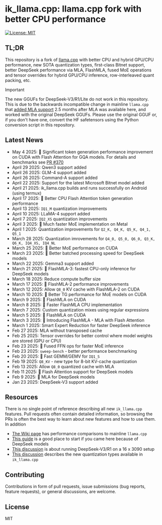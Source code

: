 # ik_llama.cpp: llama.cpp fork with better CPU performance

[![License: MIT](https://img.shields.io/badge/license-MIT-blue.svg)](https://opensource.org/licenses/MIT)

## TL;DR

This repository is a fork of [llama.cpp](https://github.com/ggerganov/llama.cpp) with better CPU and hybrid GPU/CPU performance, new SOTA quantization types, first-class Bitnet support, better DeepSeek performance via MLA, FlashMLA, fused MoE operations and tensor overrides for hybrid GPU/CPU inference, row-interleaved quant packing, etc.

>[!IMPORTANT]
>The new GGUFs for DeepSeek-V3/R1/Lite do not work in this repository. This is due to the backwards incompatible change in mainline `llama.cpp` that [added MLA support](https://github.com/ggml-org/llama.cpp/pull/12801)
>2.5 months after MLA was available here, and worked with the original DeepSeek GGUFs. Please use the original GGUF or, if you don't have one, convert the HF safetensors using the Python conversion script in this repository.

## Latest News

* May 4 2025: 🚀 Significant token generation performance improvement on CUDA with Flash Attention for GQA models. For details and benchmarks see [PR #370](https://github.com/ikawrakow/ik_llama.cpp/pull/370) 
* April 29 2025: Qwen3 support added
* April 26 2025: GLM-4 support added
* April 26 2025: Command-A support added
* April 22 2025: Support for the latest Microsoft Bitnet model added
* April 21 2025: ik_llama.cpp builds and runs successfully on Android (using termux)
* April 17 2025: 🚀 Better CPU Flash Attention token generation performance
* April 13 2025: `IQ1_M` quantization improvements
* April 10 2025: LLaMA-4 support added
* April 7 2025: `IQ2_XS` quantization improvements
* April 3 2025: 🚀 Much faster MoE implementation on Metal
* April 1 2025: Quantization improvements for `Q2_K, Q4_K, Q5_K, Q4_1, Q5_1`
* March 28 2025: Quantization imrovements for `Q4_0, Q5_0, Q6_0, Q3_K, Q6_K, IQ4_XS, IQ4_NL`
* March 25 2025: 🚀 Better MoE performance on CUDA
* March 23 2025: 🚀 Better batched processing speed for DeepSeek models
* March 22 2025: Gemma3 support added
* March 21 2025: 🚀 FlashMLA-3: fastest CPU-only inference for DeepSeek models
* March 18 2025: Reduce compute buffer size
* March 17 2025: 🚀 FlashMLA-2 performance improvements
* March 12 2025: Allow `Q8_0` KV cache with FlashMLA-2 on CUDA
* March 10 2025: 🚀 Better TG performance for MoE models on CUDA
* March 9 2025: 🚀 FlashMLA on CUDA
* March 8 2025: 🚀 Faster FlashMLA CPU implementation
* March 7 2025: Custom quantization mixes using regular expressions
* March 5 2025: 🚀 FlashMLA on CUDA
* March 3 2025: 🚀 Introducing FlashMLA - MLA with Flash Attention
* March 1 2025: Smart Expert Reduction for faster DeepSeek inference
* Feb 27 2025: MLA without transposed cache
* Feb 25 2025: Tensor overrides for better control where model weights are stored (GPU or CPU)
* Feb 23 2025: 🚀 Fused FFN ops for faster MoE inference
* Feb 23 2025: `sweep-bench` - better performance benchmarking
* Feb 20 2025: 🚀 Fast GEMM/GEMV for `IQ1_S`
* Feb 19 2025: `Q8_KV` - new type for 8-bit KV-cache quantization
* Feb 13 2025: Allow `Q8_0` quantized cache with MLA
* Feb 11 2025: 🚀 Flash Attention support for DeepSeek models
* Feb 9 2025: 🚀 MLA for DeepSeek models
* Jan 23 2025: DeepSeek-V3 support added

## Resources

There is no single point of reference describing all new `ik_llama.cpp` features. Pull requests often contain detailed information, so browsing the PRs is often the best way to learn about new features and how to use them. In addition
* [The Wiki page](https://github.com/ikawrakow/ik_llama.cpp/wiki) has performance comparisons to mainline `llama.cpp`
* [This guide](https://github.com/ikawrakow/ik_llama.cpp/discussions/258) is a good place to start if you came here because of DeepSeek models
* [This discussion](https://github.com/ikawrakow/ik_llama.cpp/discussions/266) is about running DeepSeek-V3/R1 on a 16 x 3090 setup
* [This discussion](https://github.com/ikawrakow/ik_llama.cpp/discussions/8) describes the new quantization types available in `ik_llama.cpp`

## Contributing

Contributions in form of pull requests, issue submissions (bug reports, feature requests), or general discussions, are welcome.

## License

MIT
